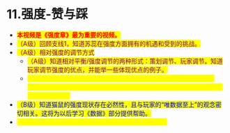 # 11.强度-赞与踩

* <mark style="color:red;">**本视频是《强度章》最为重要的视频。**</mark>
* <mark style="color:purple;">（A级）回顾支线1，知道苏蕊在强度方面拥有的机遇和受到的挑战。</mark>
* <mark style="color:purple;">（A级）相对强度的调节方式</mark>
  * <mark style="color:purple;">（A级）知道相对平衡/强度调节的两种形式：策划调节、玩家调节。知道玩家调节强度的优点，并能举一些体现优点的例子。</mark>
  * <mark style="color:yellow;">（S级）结合强度定理，强度的中心法则，理解玩家调节强度的诸多缺陷，并知道策划组介入平衡的重要性。能运用这些缺陷对部分玩家对强度的评判作解释。</mark>
* <mark style="color:blue;">（B级）知道猫鼠的强度现状存在必然性，且与玩家的“唯数据至上”的观念密切相关。这将为以后学习《数据》部分提供帮助。</mark>
* <mark style="color:yellow;">（C级）体会《意识养成课》的“强度可知论”的先进性。</mark>

